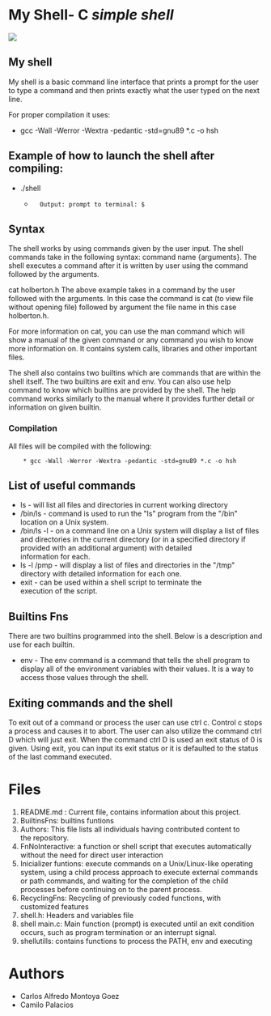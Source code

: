 # My Shell- C ***simple shell***
![](https://st2.depositphotos.com/1084193/8786/v/600/depositphotos_87862980-stock-illustration-dna-abstract-icon-and-element.jpg)
## My shell

My shell is a basic command line interface that prints a prompt for the user to type a command and then prints exactly what the user typed on the next line.

For proper compilation it uses:

* gcc -Wall -Werror -Wextra -pedantic -std=gnu89 *.c -o hsh

## **Example of how to launch the shell after compiling:**

 *   ./shell

        *       Output: prompt to terminal: $ 

## **Syntax**

The shell works by using commands given by the user input. The shell commands take in the following syntax: command name {arguments}. The shell executes a command after it is written by user using the command followed by the arguments.

cat holberton.h The above example takes in a command by the user followed with the arguments. In this case the command is cat (to view file without opening file) followed by argument the file name in this case holberton.h.

For more information on cat, you can use the man command which will show a manual of the given command or any command you wish to know more information on. It contains system calls, libraries and other important files.

The shell also contains two builtins which are commands that are within the shell itself. The two builtins are exit and env. You can also use help command to know which builtins are provided by the shell. The help command works similarly to the manual where it provides further detail or information on given builtin.

### **Compilation**


All files will be compiled with the following: 


        * gcc -Wall -Werror -Wextra -pedantic -std=gnu89 *.c -o hsh


## **List of useful commands**
* ls - will list all files and directories in current working directory
* /bin/ls - command is used to run the "ls" program from the "/bin" location on a Unix system.
* /bin/ls -l - on a command line on a Unix system will display a list of files and directories in the current directory (or in a specified directory if provided with     an additional argument) with detailed information for each.
* ls -l /pmp - will display a list of files and directories in the "/tmp" directory with detailed information for each one. 
* exit - can be used within a shell script to terminate the execution of the script.

## **Builtins Fns**
There are two builtins programmed into the shell. Below is a description and use for each builtin.

* env - The env command is a command that tells the shell program to display all of the environment variables with their values. It is a way to access those values through the shell.

## **Exiting commands and the shell**
To exit out of a command or process the user can use ctrl c. Control c stops a process and causes it to abort. The user can also utilize the command ctrl D which will just exit. When the command ctrl D is used an exit status of 0 is given. Using exit, you can input its exit status or it is defaulted to the status of the last command executed.

# **Files**

1. README.md : Current file, contains information about this project.
2. BuiltinsFns: builtins funtions
3. Authors: This file lists all individuals having contributed content to the repository.
4. FnNoInteractive: a function or shell script that executes automatically without the need for direct user interaction
5. Inicializer funtions: execute commands on a Unix/Linux-like operating system, using a child process approach to execute external commands or path commands, and        waiting for the completion of the child processes before continuing on to the parent process.
6. RecyclingFns: Recycling of previously coded functions, with customized features
7. shell.h: Headers and variables file
8. shell main.c: Main function (prompt) is executed until an exit condition occurs, such as program termination or an interrupt signal.
9. shellutills: contains functions to process the PATH, env and executing

# Authors
* Carlos Alfredo Montoya Goez
* Camilo Palacios
